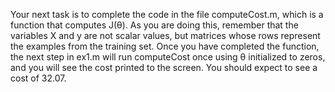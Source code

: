 Your next task is to complete the code in the file computeCost.m, which
is a function that computes J(θ). As you are doing this, remember that the
variables X and y are not scalar values, but matrices whose rows represent
the examples from the training set.
Once you have completed the function, the next step in ex1.m will run
computeCost once using θ initialized to zeros, and you will see the cost
printed to the screen.
You should expect to see a cost of 32.07.
